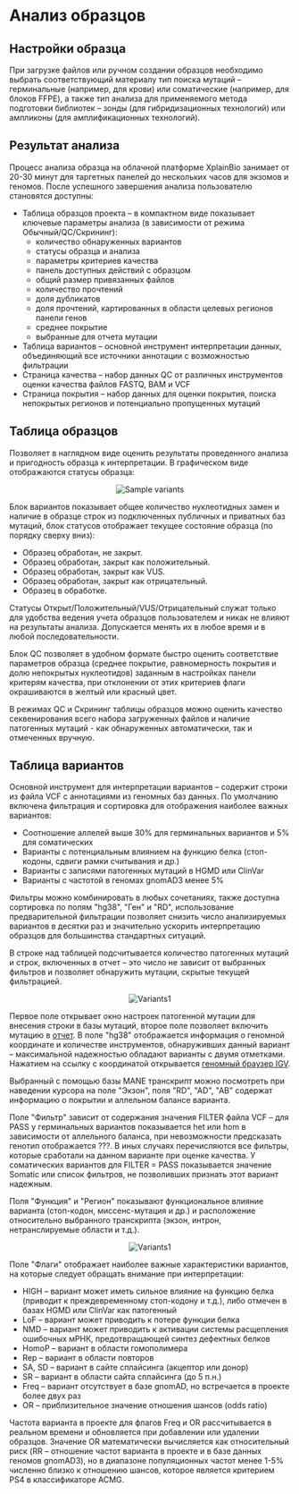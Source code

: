 # Анализ образцов

## Настройки образца

При загрузке файлов или ручном создании образцов необходимо выбрать соответствующий материалу тип поиска мутаций &ndash; герминальные (например, для крови) или соматические (например, для блоков FFPE), а также тип анализа для применяемого метода подготовки библиотек &ndash; зонды (для гибридизационных технологий) или ампликоны (для амплификационных технологий).

## Результат анализа

Процесс анализа образца на облачной платформе XplainBio занимает от 20-30 минут для таргетных панелей до нескольких часов для экзомов и геномов. После успешного завершения анализа пользователю становятся доступны:

* Таблица образцов проекта &ndash; в компактном виде показывает ключевые параметры анализа (в зависимости от режима Обычный/QC/Скрининг):
  * количество обнаруженных вариантов
  * статусы образца и анализа
  * параметры критериев качества
  * панель доступных действий с образцом
  * общий размер привязанных файлов
  * количество прочтений
  * доля дубликатов
  * доля прочтений, картированных в области целевых регионов панели генов
  * среднее покрытие
  * выбранные для отчета мутации
* Таблица вариантов &ndash; основной инструмент интерпретации данных, объединяющий все источники аннотации с возможностью фильтрации
* Страница качества &ndash; набор данных QC от различных инструментов оценки качества файлов FASTQ, BAM и VCF
* Страница покрытия &ndash; набор данных для оценки покрытия, поиска непокрытых регионов и потенциально пропущенных мутаций

## Таблица образцов

Позволяет в наглядном виде оценить результаты проведенного анализа и пригодность образца к интерпретации. В графическом виде отображаются статусы образца:

<div class="img" align="center">

![Sample variants](/assets/sample_variants.png)
</div>
 
 Блок вариантов показывает общее количество нуклеотидных замен и наличие в образце строк из подключенных публичных и приватных баз мутаций, блок статусов отображает текущее состояние образца (по порядку сверху вниз):

 * Образец обработан, не закрыт.
 * Образец обработан, закрыт как положительный.
 * Образец обработан, закрыт как VUS.
 * Образец обработан, закрыт как отрицательный.
 * Образец в обработке.

Статусы Открыт/Положительный/VUS/Отрицательный служат только для удобства ведения учета образцов пользователем и никак не влияют на результаты анализа. Допускается менять их в любое время и в любой последовательности. 

Блок QC позволяет в удобном формате быстро оценить соответствие параметров образца (среднее покрытие, равномерность покрытия и долю непокрытых нуклеотидов) заданным в настройках панели критерям качества, при отклонении от этих критериев флаги окрашиваются в желтый или красный цвет.

В режимах QC и Скрининг таблицы образцов можно оценить качество секвенирования всего набора загруженных файлов и наличие патогенных мутаций - как обнаруженных автоматически, так и отмеченных вручную.

## Таблица вариантов

Основной инструмент для интерпретации вариантов &ndash; содержит строки из файла VCF с аннотациями из геномных баз данных. По умолчанию включена фильтрация и сортировка для отображения наиболее важных вариантов:

* Соотношение аллелей выше 30% для герминальных вариантов и 5% для соматических
* Варианты с потенциальным влиянием на функцию белка (стоп-кодоны, сдвиги рамки считывания и др.)
* Варианты с записями патогенных мутаций в HGMD или ClinVar
* Варианты с частотой в геномах gnomAD3 менее 5%

Фильтры можно комбинировать в любых сочетаниях, также доступна сортировка по полям "hg38", "Ген" и "RD", использование предварительной фильтрации позволяет снизить число анализируемых вариантов в десятки раз и значительно ускорить интерпретацию образцов для большинства стандартных ситуаций.

В строке над таблицей подсчитывается количество патогенных мутаций и строк, включенных в отчет &ndash; это число не зависит от выбранных фильтров и позволяет обнаружить мутации, скрытые текущей фильтрацией.

<div class="img" align="center">

![Variants1](/assets/variants1.png)
</div>

Первое поле открывает окно настроек патогенной мутации для внесения строки в базы мутаций, второе поле позволяет включить мутацию в [отчет](report.md). В поле "hg38" отображается информация о геномной координате и количестве инструментов, обнаруживших данный вариант &ndash; максимальной надежностью обладают варианты с двумя отметками. Нажатием на ссылку с координатой открывается [геномный браузер IGV](igv.md).

Выбранный с помощью базы MANE транскрипт можно посмотреть при наведении курсора на поле "Экзон", поля "RD", "AD", "AB" содержат информацию о покрытии и аллельном балансе варианта.

Поле "Фильтр" зависит от содержания значения FILTER файла VCF &ndash; для PASS у герминальных вариантов показывается het или hom в зависимости от аллельного баланса, при невозможности предсказать генотип отображается ???. В иных случаях перечисляются все фильтры, которые сработали на данном варианте при оценке качества. У соматических вариантов для FILTER = PASS показывается значение Somatic или список фильтров, не позволивших признать этот вариант надежным.

Поля "Функция" и "Регион" показывают функциональное влияние варианта (стоп-кодон, миссенс-мутация и др.) и расположение относительно выбранного транскрипта (экзон, интрон, нетранслируемые области и т.д.).

<div class="img" align="center">

![Variants1](/assets/variants2.png)
</div>

Поле "Флаги" отображает наиболее важные характеристики вариантов, на которые следует обращать внимание при интерпретации:

* HIGH &ndash; вариант может иметь сильное влияние на функцию белка (приводит к преждевременному стоп-кодону и т.д.), либо отмечен в базах HGMD или ClinVar как патогенный
* LoF &ndash; вариант может приводить к потере функции белка
* NMD &ndash; вариант может приводить к активации системы расщепления ошибочных мРНК, предотвращающей синтез дефектных белков
* HomoP &ndash; вариант в области гомополимера
* Rep &ndash; вариант в области повторов
* SA, SD &ndash; вариант в сайте сплайсинга (акцептор или донор)
* SR &ndash; вариант в области сайта сплайсинга (до 5 п.н.)
* Freq &ndash; вариант отсутствует в базе gnomAD, но встречается в проекте более двух раз
* OR &ndash; приблизительное значение отношения шансов (odds ratio)

Частота варианта в проекте для флагов Freq и OR расcчитывается в реальном времени и обновляется при добавлении или удалении образцов. Значение OR математически вычисляется как относительный риск (RR &ndash; отношение частот варианта в проекте и в базе данных геномов gnomAD3), но в диапазоне популяционных частот менее 1-5% численно близко к отношению шансов, которое является критерием PS4 в классификаторе ACMG.